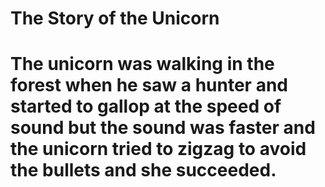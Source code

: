 # The Story of the Unicorn

# The unicorn was walking in the forest when he saw a hunter and started to gallop at the speed of sound but the sound was faster and the unicorn tried to zigzag to avoid the bullets and she succeeded.
